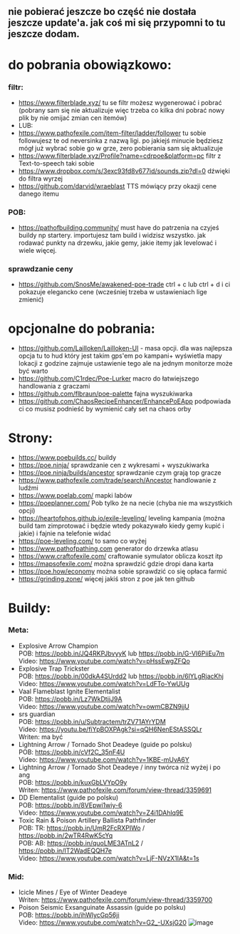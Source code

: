 ## nie pobierać jeszcze bo część nie dostała jeszcze update'a. jak coś mi się przypomni to tu jeszcze dodam.
# do pobrania obowiązkowo:
### filtr:
- https://www.filterblade.xyz/
tu se filtr możesz wygenerować i pobrać (pobrany sam się nie aktualizuje więc trzeba co kilka dni pobrać nowy plik by nie omijać zmian cen itemów)
- LUB:
- https://www.pathofexile.com/item-filter/ladder/follower
tu sobie followujesz te od neversinka z nazwą ligi. po jakiejś minucie będziesz mógł już wybrać sobie go w grze, zero pobierania sam się aktualizuje
- https://www.filterblade.xyz/Profile?name=cdrpoe&platform=pc filtr z Text-to-speech taki sobie
- https://www.dropbox.com/s/3exc93fd8v677id/sounds.zip?dl=0 dźwięki do filtra wyrzej
- https://github.com/darvid/wraeblast TTS mówiący przy okazji cene danego itemu
### POB:
- https://pathofbuilding.community/
must have do patrzenia na czyjeś buildy np startery. importujesz tam build i widzisz wszystko. jak rodawać punkty na drzewku, jakie gemy, jakie itemy jak levelować i wiele więcej.
### sprawdzanie ceny
- https://github.com/SnosMe/awakened-poe-trade ctrl + c lub ctrl + d i ci pokazuje elegancko cene (wcześniej trzeba w ustawieniach lige zmienić)
# opcjonalne do pobrania:
- https://github.com/Lailloken/Lailloken-UI - masa opcji. dla was najlepsza opcja tu to hud który jest takim gps'em po kampani+ wyświetla mapy lokacji
z godzine zajmuje ustawienie tego ale na jednym monitorze może być warto
- https://github.com/C1rdec/Poe-Lurker macro do łatwiejszego handlowania z graczami
- https://github.com/flbraun/poe-palette fajna wyszukiwarka
- https://github.com/ChaosRecipeEnhancer/EnhancePoEApp podpowiada ci co musisz podnieść by wymienić cały set na chaos orby
# Strony:
- https://www.poebuilds.cc/ buildy
&nbsp;
- https://poe.ninja/ sprawdzanie cen z wykresami + wyszukiwarka
- https://poe.ninja/builds/ancestor sprawdzanie czym grają top gracze
- https://www.pathofexile.com/trade/search/Ancestor handlowanie z ludźmi
- https://www.poelab.com/ mapki labów
- https://poeplanner.com/ Pob tylko że na necie (chyba nie ma wszystkich opcji)
- https://heartofphos.github.io/exile-leveling/ leveling kampania (można build tam zimprotować i będzie wtedy pokazywało kiedy gemy kupić i jakie) i fajnie na telefonie widać
- https://poe-leveling.com/ to samo co wyżej
- https://www.pathofpathing.com generator do drzewka atlasu
- https://www.craftofexile.com/ craftowanie symulator oblicza koszt itp
- https://mapsofexile.com/ można sprawdzić gdzie dropi dana karta
- https://poe.how/economy można sobie sprawdzić co się opłaca farmić
- https://grinding.zone/ więcej jakiś stron z poe jak ten github
# Buildy:
### Meta:
- Explosive Arrow Champion<br>
POB: https://pobb.in/JQ4RKPJbvyyK lub https://pobb.in/G-VI6PiiEu7m<br>
Video: https://www.youtube.com/watch?v=pHssEwgZFQo
- Explosive Trap Trickster<br>
POB: https://pobb.in/00dkA4SUrdd2 lub https://pobb.in/6lYLgRjacKhj<br>
Video: https://www.youtube.com/watch?v=LdFTo-YwUUg
- Vaal Flameblast Ignite Elementalist<br>
POB: https://pobb.in/Lz7WkDtjjJ9A<br>
Video: https://www.youtube.com/watch?v=owmCBZN9jjU
- srs guardian<br>
POB: https://pobb.in/u/Subtractem/trZV71AYrYDM<br>
Video: https://youtu.be/fiYpBOXPAgk?si=qQH6NenEStASSQLr<br>
Writen: ma być
- Lightning Arrow / Tornado Shot Deadeye (guide po polsku)<br>
POB: https://pobb.in/cVf2C_35nF4U <br>
Video: https://www.youtube.com/watch?v=1KBE-mUvA6Y
- Lightning Arrow / Tornado Shot Deadeye / inny twórca niż wyżej i po ang<br>
POB: https://pobb.in/kuxGbLVYpO9y<br>
Writen: https://www.pathofexile.com/forum/view-thread/3359691
- DD Elementalist (guide po polsku)<br>
POB: https://pobb.in/8VEpwi1wiy-6<br>
Video: https://www.youtube.com/watch?v=Z4i1DAhlq9E
- Toxic Rain & Poison Artillery Ballista Pathfinder<br>
POB: TR: https://pobb.in/UmR2FcRXPIWo / https://pobb.in/2wTR4RwK5cYq<br>
POB: AB: https://pobb.in/quoLME3ATnL2 / https://pobb.in/IT2WadEQQH7e<br>
Video: https://www.youtube.com/watch?v=LjF-NVzX1IA&t=1s

### Mid:
- Icicle Mines / Eye of Winter Deadeye<br>
Writen: https://www.pathofexile.com/forum/view-thread/3359700<br>
- Poison Seismic Exsanguinate Assassin (guide po polsku)<br>
POB: https://pobb.in/ihWlycGp56ji<br>
Video: https://www.youtube.com/watch?v=G2_-UXsjG20
![image](https://github.com/bureeds/Dodatki-do-Path-Of-Exile/assets/34321746/6eac0fdb-930d-45b0-9f33-47b617c8affe)
